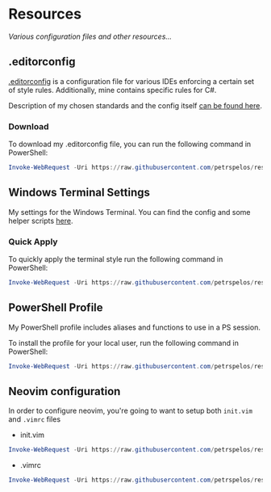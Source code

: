 # Resources

_Various configuration files and other resources..._

## .editorconfig

[.editorconfig](https://editorconfig.org/) is a configuration file for various IDEs enforcing a certain set of style rules. Additionally, mine contains specific rules for C#.

Description of my chosen standards and the config itself [can be found here](/editorconfig/README.md).

### Download

To download my .editorconfig file, you can run the following command in PowerShell:

```ps1
Invoke-WebRequest -Uri https://raw.githubusercontent.com/petrspelos/resources/main/editorconfig/.editorconfig -OutFile ./.editorconfig
```

## Windows Terminal Settings

My settings for the Windows Terminal. You can find the config and some helper scripts [here](/windows-terminal/).

### Quick Apply

To quickly apply the terminal style run the following command in PowerShell:

```ps1
Invoke-WebRequest -Uri https://raw.githubusercontent.com/petrspelos/resources/main/windows-terminal/settings.json -OutFile "$env:LOCALAPPDATA\Packages\Microsoft.WindowsTerminal_8wekyb3d8bbwe\LocalState\settings.json"
```

## PowerShell Profile

My PowerShell profile includes aliases and functions to use in a PS session.

To install the profile for your local user, run the following command in PowerShell:

```ps1
Invoke-WebRequest -Uri https://raw.githubusercontent.com/petrspelos/resources/main/powershell/Profile.ps1 -OutFile ( New-Item -Path "$Home\Documents\PowerShell\Profile.ps1" -Force )
```

## Neovim configuration

In order to configure neovim, you're going to want to setup both `init.vim` and `.vimrc` files

- init.vim

```ps1
Invoke-WebRequest -Uri https://raw.githubusercontent.com/petrspelos/resources/main/vim/init.vim -OutFile ( New-Item -Path "$Home\AppData\Local\nvim\init.vim" -Force )
```

- .vimrc

```ps1
Invoke-WebRequest -Uri https://raw.githubusercontent.com/petrspelos/resources/main/vim/.vimrc -OutFile ( New-Item -Path "$Home\.vimrc" -Force )
```
